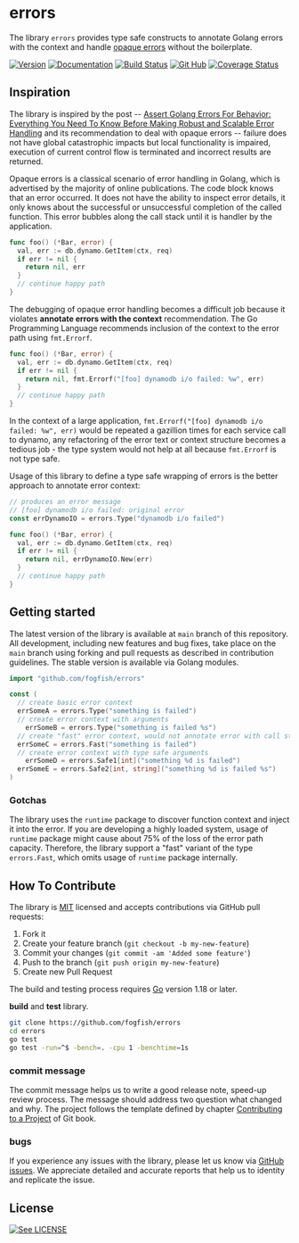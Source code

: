 # errors

The library `errors` provides type safe constructs to annotate Golang errors with the context and handle [opaque errors](https://tech.fog.fish/2022/07/05/assert-golang-errors-for-behavior.html#opaque-errors) without the boilerplate.

[![Version](https://img.shields.io/github/v/tag/fogfish/errors?label=version)](https://github.com/fogfish/errors/releases)
[![Documentation](https://pkg.go.dev/badge/github.com/fogfish/errors)](https://pkg.go.dev/github.com/fogfish/errors)
[![Build Status](https://github.com/fogfish/errors/workflows/build/badge.svg)](https://github.com/fogfish/errors/actions/)
[![Git Hub](https://img.shields.io/github/last-commit/fogfish/errors.svg)](https://github.com/fogfish/errors)
[![Coverage Status](https://coveralls.io/repos/github/fogfish/errors/badge.svg?branch=main)](https://coveralls.io/github/fogfish/errors?branch=main)

## Inspiration

The library is inspired by the post -- [Assert Golang Errors For Behavior: Everything You Need To Know Before Making Robust and Scalable Error Handling](https://tech.fog.fish/2022/07/05/assert-golang-errors-for-behavior.html) and its recommendation to deal with opaque errors -- failure does not have global catastrophic impacts but local functionality is impaired, execution of current control flow is terminated and incorrect results are returned.

Opaque errors is a classical scenario of error handling in Golang, which is advertised by the majority of online publications. The code block knows that an error occurred. It does not have the ability to inspect error details, it only knows about the successful or unsuccessful completion of the called function. This error bubbles along the call stack until it is handler by the application.

```go
func foo() (*Bar, error) {
  val, err := db.dynamo.GetItem(ctx, req)
  if err != nil {
    return nil, err
  }
  // continue happy path
}
```

The debugging of opaque error handling becomes a difficult job because it violates **annotate errors with the context** recommendation. The Go Programming Language recommends inclusion of the context to the error path using `fmt.Errorf`.

```go
func foo() (*Bar, error) {
  val, err := db.dynamo.GetItem(ctx, req)
  if err != nil {
    return nil, fmt.Errorf("[foo] dynamodb i/o failed: %w", err)
  }
  // continue happy path
}
```

In the context of a large application, `fmt.Errorf("[foo] dynamodb i/o failed: %w", err)` would be repeated a gazillion times for each service call to dynamo, any refactoring of the error text or context structure becomes a tedious job - the type system would not help at all because `fmt.Errorf` is not type safe.

Usage of this library to define a type safe wrapping of errors is the better approach to annotate error context:

```go
// produces an error message
// [foo] dynamodb i/o failed: original error
const errDynamoIO = errors.Type("dynamodb i/o failed")

func foo() (*Bar, error) {
  val, err := db.dynamo.GetItem(ctx, req)
  if err != nil {
    return nil, errDynamoIO.New(err)
  }
  // continue happy path
}
```

## Getting started

The latest version of the library is available at `main` branch of this repository. All development, including new features and bug fixes, take place on the `main` branch using forking and pull requests as described in contribution guidelines. The stable version is available via Golang modules.

```go
import "github.com/fogfish/errors"

const (
  // create basic error context
  errSomeA = errors.Type("something is failed")
  // create error context with arguments
	errSomeB = errors.Type("something is failed %s")
  // create "fast" error context, would not annotate error with call stack
  errSomeC = errors.Fast("something is failed")
  // create error context with type safe arguments
	errSomeD = errors.Safe1[int]("something %d is failed")
  errSomeE = errors.Safe2[int, string]("something %d is failed %s")
)
```

### Gotchas 

The library uses the `runtime` package to discover function context and inject it into the error. If you are developing a highly loaded system, usage of `runtime` package might cause about 75% of the loss of the error path capacity. Therefore, the library support a "fast" variant of the type `errors.Fast`, which omits usage of `runtime` package internally.

## How To Contribute

The library is [MIT](LICENSE) licensed and accepts contributions via GitHub pull requests:

1. Fork it
2. Create your feature branch (`git checkout -b my-new-feature`)
3. Commit your changes (`git commit -am 'Added some feature'`)
4. Push to the branch (`git push origin my-new-feature`)
5. Create new Pull Request

The build and testing process requires [Go](https://golang.org) version 1.18 or later.

**build** and **test** library.

```bash
git clone https://github.com/fogfish/errors
cd errors
go test
go test -run=^$ -bench=. -cpu 1 -benchtime=1s
```

### commit message

The commit message helps us to write a good release note, speed-up review process. The message should address two question what changed and why. The project follows the template defined by chapter [Contributing to a Project](http://git-scm.com/book/ch5-2.html) of Git book.

### bugs

If you experience any issues with the library, please let us know via [GitHub issues](https://github.com/fogfish/errors/issue). We appreciate detailed and accurate reports that help us to identity and replicate the issue. 


## License

[![See LICENSE](https://img.shields.io/github/license/fogfish/errors.svg?style=for-the-badge)](LICENSE)